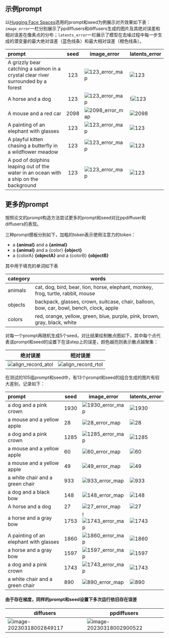 

## 示例prompt

以[Hugging Face Spaces](https://huggingface.co/spaces/AttendAndExcite/Attend-and-Excite)选用的prompt和seed为例展示对齐效果如下表：`image_error`一栏分别展示了ppdiffusers和diffusers生成的图片及其绝对误差和相对误差在像素点的分布；`latents_error`一栏展示了模型在去噪过程中每一步生成的潜变量的最大绝对误差（蓝色线条）和最大相对误差（橙色线条）。

| prompt                                                       | seed | image_error                                                  | latents_error                                                |
| :----------------------------------------------------------- | :--: | ------------------------------------------------------------ | ------------------------------------------------------------ |
| A grizzly bear catching a salmon in a crystal clear river surrounded by a forest | 123  | ![123_error_map](https://user-images.githubusercontent.com/40912707/226089730-215319e0-e9f5-4b7a-b51d-593b82a2e0a2.png) | ![123](https://user-images.githubusercontent.com/40912707/226089728-52b2f185-8cf1-4f39-96a2-9d9bae1e2baf.png) |
| A horse and a dog                                            | 123  | ![123_error_map](https://user-images.githubusercontent.com/40912707/226089753-fa78e6d8-c241-4436-be1b-e63ac8318199.png)             | !![123](https://user-images.githubusercontent.com/40912707/226089754-18c1b9ce-0287-4f04-8b85-4dbcdb0871c8.png)                       |
| A mouse and a red car                                        | 2098 | ![2098_error_map](https://user-images.githubusercontent.com/40912707/226089872-9a6fa7a7-f8e5-45fd-acd2-a9ae5e7df6af.png)         | ![2098](https://user-images.githubusercontent.com/40912707/226089874-7004bb01-5e19-4c5a-bd55-af741d9e1e38.png)                  |
| A painting of an elephant with glasses                       | 123  | ![123_error_map](https://user-images.githubusercontent.com/40912707/226089922-3d833b5c-a522-47b2-a9ed-5d95f2e4b411.png) | ![123](https://user-images.githubusercontent.com/40912707/226089923-35513880-6de1-4da9-bd57-4c747471c359.png)   |
| A playful kitten chasing a butterfly in a wildflower meadow  | 123  | ![123_error_map](https://user-images.githubusercontent.com/40912707/226089933-5fd1408a-ea13-4329-8f86-391fad46cce8.png) | ![123](https://user-images.githubusercontent.com/40912707/226089934-ce392b7a-e672-46d2-a5e3-d66d23dc66ed.png) |
| A pod of dolphins leaping out of the water in an ocean with a ship on the background | 123  | ![123_error_map](https://user-images.githubusercontent.com/40912707/226089943-b5def711-deb0-4cb2-9589-79693fd46a4f.png) | ![123](https://user-images.githubusercontent.com/40912707/226089945-3e7c37a4-17d5-4d26-99ee-40812957dea3.png) |





## 更多的prompt


按照论文的prompt构造方法尝试更多的prompt和seed对比ppdiffuser和diffusers的表现。

三种prompt模板分别如下，加粗的token表示使用注意力的token：

*   a **{animal}** and a **{animal}**
*   a **{animal}** and a {color} **{object}**
*   a {colorA} **{objectA}** and a {colorB} **{objectB}**

其中用于填充的单词如下表

| category | words                                                        |
| -------- | ------------------------------------------------------------ |
| animals  | cat, dog, bird, bear, lion, horse, elephant, monkey, frog, turtle, rabbit, mouse |
| objects  | backpack, glasses, crown, suitcase, chair, balloon, bow, car, bowl, bench, clock, apple |
| colors   | red, orange, yellow, green, blue, purple, pink, brown, gray, black, white |

对每一个prompt再随机生成5个seed，对比结果绘制散点图如下，其中每个点代表该prompt和seed的设置下在该step上的误差，颜色越亮则表示散点越聚集：

| 绝对误差                   | 相对误差                   |
| -------------------------- | -------------------------- |
| ![align_record_atol](https://user-images.githubusercontent.com/40912707/226089978-a760e900-9309-4058-9075-b5853fcda549.png) | ![align_record_rtol](https://user-images.githubusercontent.com/40912707/226089977-93d9e502-73ce-4b53-ab3d-066f603ce8d6.png) |

在测试的105组prompt和seed中，有13个prompt和seed的组合生成的图片有较大差别，记录如下：

| prompt                                 | seed | image_error                                                  | latents_error                                               |
| :------------------------------------- | ---- | ------------------------------------------------------------ | ----------------------------------------------------------- |
| a dog and a pink crown                 | 1930 | ![1930_error_map](https://user-images.githubusercontent.com/40912707/226090081-1448b7af-db20-4650-b181-44d02421a8fd.png)        | ![1930](https://user-images.githubusercontent.com/40912707/226090079-52dfc07d-db0b-46b6-a870-dee4304a19de.png)                 |
| a mouse and a yellow apple             | 28   | ![28_error_map](https://user-images.githubusercontent.com/40912707/226090224-ccda6bfc-d0c2-4332-baac-be4ca92f09ae.png)      | ![28](https://user-images.githubusercontent.com/40912707/226090236-3d362322-c6c3-4d9c-9769-60bdf554c030.png)               |
| a dog and a pink crown                 | 1285 | ![1285_error_map](https://user-images.githubusercontent.com/40912707/226090083-1a654c9f-8c79-45c6-ac4c-88065a9526a0.png)        | ![1285](https://user-images.githubusercontent.com/40912707/226090082-134c5aa3-7c8d-4481-acde-f4303db3f8d5.png)                 |
| a mouse and a yellow apple             | 60   | ![60_error_map](https://user-images.githubusercontent.com/40912707/226090232-9b5e09d8-139b-4b75-9bd8-463443cb57e2.png)      |![60](https://user-images.githubusercontent.com/40912707/226090231-dcd6aadb-185d-49c8-925f-ef4c491a4197.png)            |
| a mouse and a yellow apple             | 49   | ![49_error_map](https://user-images.githubusercontent.com/40912707/226090227-0d760233-c9d4-4a54-88c5-cb044ae15571.png)      | ![49](https://user-images.githubusercontent.com/40912707/226090226-f31ca86d-5947-471c-904c-173d5fd515ad.png)   |
| a white chair and a green chair        | 933  | ![933_error_map](https://user-images.githubusercontent.com/40912707/226090329-c585ffcf-e17a-4cd1-94e1-ac91f3354f0b.png) | ![933](https://user-images.githubusercontent.com/40912707/226090328-6fab40a9-d9e8-457d-8d99-d37bf860f215.png) |
| a dog and a black bow                  | 148  | ![148_error_map](https://user-images.githubusercontent.com/40912707/226090404-344e8004-ee42-454a-9b08-de19bfc85ad8.png) | ![148](https://user-images.githubusercontent.com/40912707/226090406-d03b9529-7667-4520-b6be-fbbd558230ae.png) |
| A horse and a dog                      | 27   | ![27_error_map](https://user-images.githubusercontent.com/40912707/226090430-0827b75c-19b6-4357-b475-28edf4b8cadc.png) | ![27](https://user-images.githubusercontent.com/40912707/226090432-4523dc64-9ce7-42ef-bdf2-8e192cebb212.png)|
| a horse and a gray bow                 | 1753 | !![1743_error_map](https://user-images.githubusercontent.com/40912707/226090077-637bcfff-cbfa-44c9-a5c9-6a482526a734.png)        | ![1743](https://user-images.githubusercontent.com/40912707/226090074-e84b8ab2-27db-444a-9f73-142e91e3a286.png)                 |
| A painting of an elephant with glasses | 1860 | ![1860_error_map](https://user-images.githubusercontent.com/40912707/226090464-2554b7ca-c40b-4b8b-b746-1529050e91c7.png) |![1860](https://user-images.githubusercontent.com/40912707/226090462-c67f7210-9026-49bc-bf6d-b70dc626be46.png)|
| a horse and a gray bow                 | 1597 | ![1597_error_map](https://user-images.githubusercontent.com/40912707/226090499-c7ae25d1-59b7-4bfb-b318-048e6c180a92.png) |![1597](https://user-images.githubusercontent.com/40912707/226090498-f2fc3617-843f-4968-8369-3db92b2ad8b5.png)  |
| a dog and a pink crown                 | 1743 | ![1743_error_map](https://user-images.githubusercontent.com/40912707/226090529-b56f5e0c-0808-4dfc-b7be-d7f0dfa01696.png)| ![1743](https://user-images.githubusercontent.com/40912707/226090528-5425e457-11a6-4985-b17b-237eae93c138.png) |
| a white chair and a green chair        | 890  |![890_error_map](https://user-images.githubusercontent.com/40912707/226090327-929f60ca-5eb3-4019-a19b-db1ad8a307d2.png) | ![890](https://user-images.githubusercontent.com/40912707/226090332-d8b281ed-2a2b-4964-8c07-e0120990b344.png)   |



#### 由于存在梯度，同样的prompt和seed设置下多次运行依旧存在误差

| diffusers                                                    | ppdiffusers                                                  |
| ------------------------------------------------------------ | ------------------------------------------------------------ |
| ![image-20230318002849117](https://user-images.githubusercontent.com/40912707/226090011-7d4fb85b-229f-4d62-b6bf-b7166c9341ef.png) | ![image-20230318002900522](https://user-images.githubusercontent.com/40912707/226090012-1ffe4095-fa18-46fb-8b11-f9b8369c79a6.png) |
